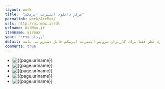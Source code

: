 ```yaml
---
layout: work
title:  "مرکز دانلود اینترنت ایرمکس"
permalink: work/AirMax/
urls: http://airmax.ir/dl
urlname: AirMax.ir
itemname: airmax
year: "مرداد ۱۳۹۵" 
detail: به درخواست شرکت سریع سیستم جنوب دانلودسنتر ایرمکس برای مشترکین اینترنت این شرکت ایجاد گردید، همچنین بنا به سیاست‌های آن شرکت، سایت مورد نظر فقط برای کاربران سرویس اینترنت ایرمکس قابل دسترس می باشد.
comments: true
---
```



<nav class="workassets">
  <ul>
    <li><img src="{{site.url}}/assets/img/works/airmax/1.png" alt="{{page.urlname}}" /></li>
    <li><img src="{{site.url}}/assets/img/works/airmax/2.png" alt="{{page.urlname}}" /></li>
    <li><img src="{{site.url}}/assets/img/works/airmax/3.png" alt="{{page.urlname}}" /></li>
    <li><img src="{{site.url}}/assets/img/works/airmax/4.png" alt="{{page.urlname}}" /></li>
    <li><img src="{{site.url}}/assets/img/works/airmax/5.png" alt="{{page.urlname}}" /></li>
  </ul>
</nav>
